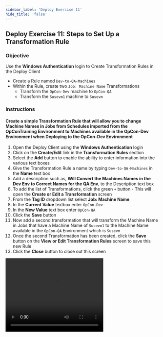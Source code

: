 ```yaml
---
sidebar_label: 'Deploy Exercise 11'
hide_title: 'false'
---
```


## Deploy Exercise 11: Steps to Set Up a Transformation Rule

### Objective

Use the **Windows Authentication** login to Create Transformation Rules in the Deploy Client

- Create a Rule named ```Dev-to-QA-Machines```
- Within the Rule, create two ```Job: Machine Name``` Transformations
  - Transform the ```OpCon-Dev``` machine to ```OpCon-QA```
  - Transform the ```Susevm1``` machine to ```Susevm```

### Instructions

#### Create a simple Transformation Rule that will allow you to change Machine Names in Jobs from Schedules imported from the OpConTraining Environment to Machines available in the OpCon-Dev Environment when Deploying to the OpCon-Dev Environment

1.	Open the Deploy Client using the **Windows Authentication** login
2.  Click on the **Create/Edit** link in the **Transformation Rules** section
3.	Select the **Add** button to enable the ability to enter information into the various text boxes
4.	Give the Transformation Rule a name by typing ```Dev-to-QA-Machines``` in the **Name** text box
5.	Add a description such as, **Will Convert the Machines Names in the Dev Env to Correct Names for the QA Env**, to the Description text box
6.	To add the list of Transformations, click the green ```+``` button - This will open the **Create or Edit a Transformation** screen
7.	From the **Tag ID** dropdown list select **Job: Machine Name**
8.	In the **Current Value** textbox enter ```OpCon-Dev```
9.	In the **New Value** text box enter ```OpCon-QA```
10.	Click the **Save** button
11.	Now add a second transformation that will transform the Machine Name in Jobs that have a Machine Name of ```Susevm1``` to the Machine Name available in the ```OpCon-QA``` Environment which is ```Susevm```
12.	Once the second Transformation has been created, click the **Save** button on the **View or Edit Transformation Rules** screen to save this new Rule
13.	Click the **Close** button to close out this screen

<video width="320" height="240" controls>
  <source src="imgdeploy/Deploy_CreateTransformationRules.mp4" type="video/mp4"></source>
Your browser does not support the video tag.
</video>